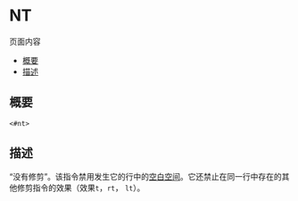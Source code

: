 # NT

页面内容

- [概要](https://freemarker.apache.org/docs/ref_directive_nt.html#autoid_112)
- [描述](https://freemarker.apache.org/docs/ref_directive_nt.html#autoid_113)





## 概要

```
<#nt>
```

## 描述

“没有修剪”。该指令禁用发生它的行中的[空白空间](https://freemarker.apache.org/docs/dgui_misc_whitespace.html#dgui_misc_whitespace_stripping)。它还禁止在同一行中存在的其他修剪指令的效果（效果`t`，`rt`， `lt`）。